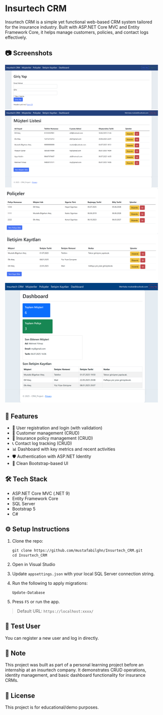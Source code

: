 # Insurtech CRM

Insurtech CRM is a simple yet functional web-based CRM system tailored for the insurance industry. Built with ASP.NET Core MVC and Entity Framework Core, it helps manage customers, policies, and contact logs effectively.

## 📷 Screenshots

![Login](CRM_Project/screenshots/LoginPage.png)
![Customers](CRM_Project/screenshots/Customers.png)
![Policies](CRM_Project/screenshots/Policies.png)
![Contact Logs](CRM_Project/screenshots/Contacts.png)
![Dashboard](CRM_Project/screenshots/Dashboard.png)

## 🎯 Features

- 🔐 User registration and login (with validation)
- 👥 Customer management (CRUD)
- 📄 Insurance policy management (CRUD)
- 📞 Contact log tracking (CRUD)
- 📊 Dashboard with key metrics and recent activities
- 🛡️ Authentication with ASP.NET Identity
- 🎨 Clean Bootstrap-based UI

## 🛠️ Tech Stack

- ASP.NET Core MVC (.NET 9)
- Entity Framework Core
- SQL Server
- Bootstrap 5
- C#

## ⚙️ Setup Instructions

1. Clone the repo:
    ```
    git clone https://github.com/mustafabilghn/Insurtech_CRM.git
    cd Insurtech_CRM
    ```

2. Open in Visual Studio

3. Update `appsettings.json` with your local SQL Server connection string.

4. Run the following to apply migrations:
    ```
    Update-Database
    ```

5. Press `F5` or run the app.

> Default URL: `https://localhost:xxxx/`

## 🧪 Test User

You can register a new user and log in directly.


## 📌 Note

This project was built as part of a personal learning project before an internship at an insurtech company. It demonstrates CRUD operations, identity management, and basic dashboard functionality for insurance CRMs.

## 📝 License

This project is for educational/demo purposes.
